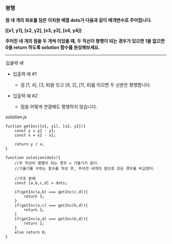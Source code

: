 ### 평행

**점 네 개의 좌표를 담은 이차원 배열 dots가 다음과 같이 매개변수로 주어집니다.**

**[[x1, y1], [x2, y2], [x3, y3], [x4, y4]]**

**주어진 네 개의 점을 두 개씩 이었을 때, 두 직선이 평행이 되는 경우가 있으면 1을 없으면 0을 return 하도록 solution 함수를 완성해보세요.**

---

_입출력 예_

- 입출력 예 #1

  - 점 [1, 4], [3, 8]을 잇고 [9, 2], [11, 6]를 이으면 두 선분은 평행합니다.

- 입출력 예 #2

  - 점을 어떻게 연결해도 평행하지 않습니다.

_solution.js_

```
fuction getInc([x1, y1], [x2, y2]){
    const y = y2 - y1;
    const x = x2 - x1;

    return y / x;
}

function solution(dots){
    //두 직선이 평행이 되는 경우 = 기울기가 같다.
    //기울기를 구하는 함수를 작성 후, 주어진 네개의 점으로 모든 경우를 비교한다.

    //구조 분해
    const [a,b,c,d] = dots;

    if(getInc(a,b) === getInc(c,d)){
        return 1;
    }
    if(getInc(a,c) === getInc(b,d)){
        return 1;
    }
    if(getInc(a,d) === getInc(b,d)){
        return 1;
    }
    else return 0;
}
```
